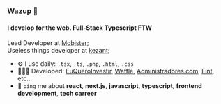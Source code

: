 ### Wazup 👋

#### I develop for the web. Full-Stack Typescript FTW

Lead Developer at [Mobister](https://mobister.com.br);<br>
Useless things developer at [kezant](https://kezant.xyz);<br>

- ⚙️ I use daily: `.tsx`, `.ts`, `.php`, `.html`, `.css`
- 👩🏽‍💻 Developed: [EuQueroInvestir](https://euqueroinvestir.com), [Waffle](https://waffle.com.br), [Administradores.com](https://administradores.com.br), [Fint](https://fintservicos.com.br), etc…
- 💬 `ping` me about **react**, **next.js**, **javascript**, **typescript**, **frontend development**, **tech carreer**
